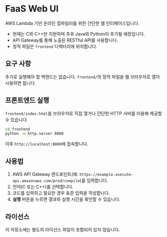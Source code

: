 # FaaS Web UI

AWS Lambda 기반 온라인 컴파일러를 위한 간단한 웹 인터페이스입니다.

- 현재는 C와 C++만 지원하며 추후 Java와 Python이 추가될 예정입니다.
- API Gateway를 통해 노출된 RESTful API를 사용합니다.
- 정적 파일은 `frontend` 디렉터리에 위치합니다.

## 요구 사항
추가로 실행해야 할 백엔드는 없습니다. `frontend/`의 정적 파일을 웹 브라우저로 열어 사용하면 됩니다.

## 프론트엔드 실행
`frontend/index.html`을 브라우저로 직접 열거나 간단한 HTTP 서버를 이용해 제공할 수 있습니다.

```bash
cd frontend
python -m http.server 8080
```
이후 `http://localhost:8080`에 접속합니다.

## 사용법
1. AWS API Gateway 엔드포인트(예: `https://example.execute-api.amazonaws.com/prod/compile`)를 입력합니다.
2. 언어(C 또는 C++)를 선택합니다.
3. 코드를 입력하고 필요한 경우 표준 입력을 작성합니다.
4. **실행** 버튼을 누르면 결과와 실행 시간을 확인할 수 있습니다.

## 라이선스
이 저장소에는 별도의 라이선스 파일이 포함되어 있지 않습니다.
